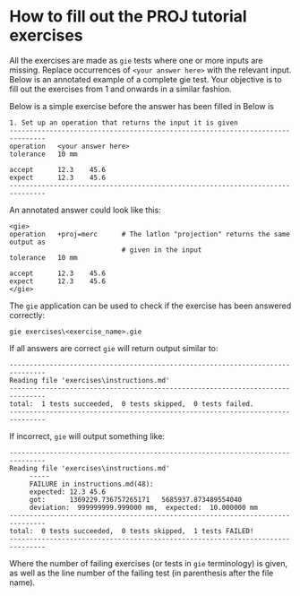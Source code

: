 # How to fill out the PROJ tutorial exercises

All the exercises are made as `gie` tests where one or more inputs are missing.
Replace occurrences of `<your answer here>` with the relevant input. Below
is an annotated example of a complete gie test. Your objective is to fill out
the exercises from 1 and onwards in a similar fashion.

Below is a simple exercise before the answer has been filled in
Below is

```
1. Set up an operation that returns the input it is given
-------------------------------------------------------------------------------
operation   <your answer here>
tolerance   10 mm

accept      12.3    45.6
expect      12.3    45.6
-------------------------------------------------------------------------------
```

An annotated answer could look like this:

```
<gie>
operation   +proj=merc      # The latlon "projection" returns the same output as
                            # given in the input
tolerance   10 mm

accept      12.3    45.6
expect      12.3    45.6
</gie>
```

The `gie` application can be used to check if the exercise has been answered
correctly:

```
gie exercises\<exercise_name>.gie
```

If all answers are correct `gie` will return output similar to:

```
-------------------------------------------------------------------------------
Reading file 'exercises\instructions.md'
-------------------------------------------------------------------------------
total:  1 tests succeeded,  0 tests skipped,  0 tests failed.
-------------------------------------------------------------------------------
```

If incorrect, `gie` will output something like:

```
-------------------------------------------------------------------------------
Reading file 'exercises\instructions.md'
     -----
     FAILURE in instructions.md(48):
     expected: 12.3 45.6
     got:      1369229.736757265171   5685937.873489554040
     deviation:  999999999.999000 mm,  expected:  10.000000 mm
-------------------------------------------------------------------------------
total:  0 tests succeeded,  0 tests skipped,  1 tests FAILED!
-------------------------------------------------------------------------------
```

Where the number of failing exercises (or tests in `gie` terminology) is given, as
well as the line number of the failing test (in parenthesis after the file name).
